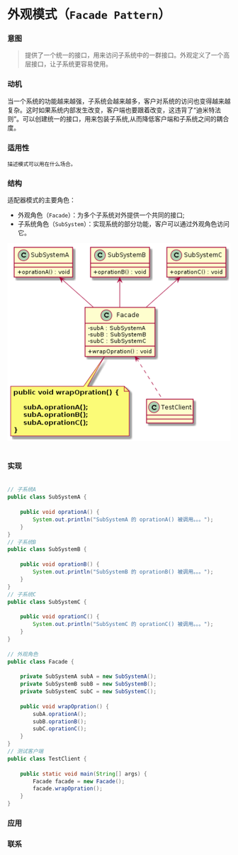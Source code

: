 外观模式（`Facade Pattern`）
====================
### **意图**
> 提供了一个统一的接口，用来访问子系统中的一群接口。外观定义了一个高层接口，让子系统更容易使用。

### **动机**
当一个系统的功能越来越强，子系统会越来越多，客户对系统的访问也变得越来越复杂。这时如果系统内部发生改变，客户端也要跟着改变，这违背了“迪米特法则”。可以创建统一的接口，用来包装子系统,从而降低客户端和子系统之间的耦合度。

### **适用性**
    描述模式可以用在什么场合。

### **结构**
适配器模式的主要角色：
- 外观角色（``Facade``）：为多个子系统对外提供一个共同的接口;
- 子系统角色（``SubSystem``）：实现系统的部分功能，客户可以通过外观角色访问它。

<div align="center"> <img src="images/23.facade.png" width="520px"> </div><br>

### **实现**
```java

// 子系统A
public class SubSystemA {

	public void oprationA() {		
		System.out.println("SubSystemA 的 oprationA() 被调用。。。");
	}
}
// 子系统B
public class SubSystemB {

	public void oprationB() {		
		System.out.println("SubSystemB 的 oprationB() 被调用。。。");
	}
}
// 子系统C
public class SubSystemC {

	public void oprationC() {		
		System.out.println("SubSystemC 的 oprationC() 被调用。。。");
	}
}

// 外观角色
public class Facade {

	private SubSystemA subA = new SubSystemA();
	private SubSystemB subB = new SubSystemB();
	private SubSystemC subC = new SubSystemC();

	public void wrapOpration() {
		subA.oprationA();
		subB.oprationB();
		subC.oprationC();
	}
}
// 测试客户端
public class TestClient {

	public static void main(String[] args) {
		Facade facade = new Facade();
		facade.wrapOpration();
	}
}

```
### **应用**

 
### **联系**



